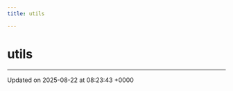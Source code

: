 ```yaml
---
title: utils

---
```


# utils








-------------------------------

Updated on 2025-08-22 at 08:23:43 +0000